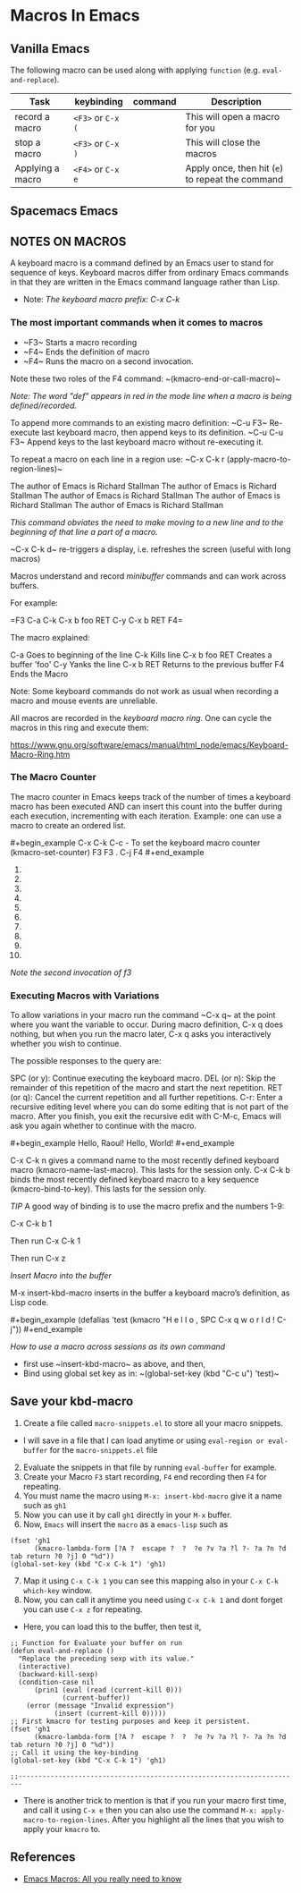 # Macros In Emacs

## Vanilla Emacs

The following macro can be used along with applying `function` (e.g. `eval-and-replace`).

| Task             | keybinding        | command | Description                                      |
| ---------------- | ----------------- | ------- | ------------------------------------------------ |
| record a macro   | `<F3>` or `C-x (` |         | This will open a macro for you                   |
| stop a macro     | `<F3>` or `C-x )` |         | This will close the macros                       |
| Applying a macro | `<F4>` or `C-x e` |         | Apply once, then hit (`e`) to repeat the command |

## Spacemacs Emacs

## NOTES ON MACROS

A keyboard macro is a command defined by an Emacs user to stand for sequence of keys. Keyboard macros differ from
ordinary Emacs commands in that they are written in the Emacs command language rather than Lisp.

- Note: _The keyboard macro prefix: C-x C-k_

### The most important commands when it comes to macros

- ~F3~ Starts a macro recording
- ~F4~ Ends the definition of macro
- ~F4~ Runs the macro on a second invocation.

Note these two roles of the F4 command: ~(kmacro-end-or-call-macro)~

_Note: The word "def" appears in red in the mode line when a macro is being defined/recorded._

To append more commands to an existing macro definition:
~C-u F3~ Re-execute last keyboard macro, then append keys to its definition.
~C-u C-u F3~ Append keys to the last keyboard macro without re-executing it.

To repeat a macro on each line in a region use: ~C-x C-k r (apply-macro-to-region-lines)~

The author of Emacs is Richard Stallman
The author of Emacs is Richard Stallman
The author of Emacs is Richard Stallman
The author of Emacs is Richard Stallman
The author of Emacs is Richard Stallman

_This command obviates the need to make moving to a new line and to the beginning of that line a part of a macro._

~C-x C-k d~ re-triggers a display, i.e. refreshes the screen (useful with long macros)

Macros understand and record _minibuffer_ commands and can work across buffers.

For example:

=F3 C-a C-k C-x b foo RET C-y C-x b RET F4=

The macro explained:

C-a Goes to beginning of the line
C-k Kills line
C-x b foo RET Creates a buffer 'foo'
C-y Yanks the line
C-x b RET Returns to the previous buffer
F4 Ends the Macro

Note: Some keyboard commands do not work as usual when recording a macro and mouse events are unreliable.

All macros are recorded in the _keyboard macro ring_. One can cycle the macros in this ring and execute them:

https://www.gnu.org/software/emacs/manual/html_node/emacs/Keyboard-Macro-Ring.htm

### The Macro Counter

The macro counter in Emacs keeps track of the number of times a keyboard macro has been executed AND can insert this
count into the buffer during each execution, incrementing with each iteration.
Example: one can use a macro to create an ordered list.

#+begin_example
C-x C-k C-c - To set the keyboard macro counter (kmacro-set-counter)
F3 F3 . C-j F4
#+end_example

1.
2.
3.
4.
5.
6.
7.
8.
9.
10.

_Note the second invocation of f3_

### Executing Macros with Variations

To allow variations in your macro run the command ~C-x q~ at the point where you want the variable to occur. During
macro definition, C-x q does nothing, but when you run the macro later, C-x q asks you interactively whether you wish to
continue.

The possible responses to the query are:

SPC (or y): Continue executing the keyboard macro.
DEL (or n): Skip the remainder of this repetition of the macro and start the next repetition.
RET (or q): Cancel the current repetition and all further repetitions.
C-r: Enter a recursive editing level where you can do some editing that is not part of the macro. After you finish, you exit the recursive edit with C-M-c, Emacs will ask you again whether to continue with the macro.

#+begin_example
Hello, Raoul!
Hello, World!
#+end_example

C-x C-k n gives a command name to the most recently defined keyboard macro (kmacro-name-last-macro). This lasts for the session only.
C-x C-k b binds the most recently defined keyboard macro to a key sequence (kmacro-bind-to-key). This lasts for the session only.

_TIP_ A good way of binding is to use the macro prefix and the numbers 1-9:

C-x C-k b 1

Then run C-x C-k 1

Then run C-x z

_Insert Macro into the buffer_

M-x insert-kbd-macro inserts in the buffer a keyboard macro’s definition, as Lisp code.

#+begin_example
(defalias 'test
(kmacro "H e l l o , SPC C-x q w o r l d ! C-j"))
#+end_example

_How to use a macro across sessions as its own command_

- first use ~insert-kbd-macro~ as above, and then,
- Bind using global set key as in: ~(global-set-key (kbd "C-c u") 'test)~

## Save your kbd-macro

1. Create a file called `macro-snippets.el` to store all your macro snippets.

- I will save in a file that I can load anytime or using `eval-region or eval-buffer` for the `macro-snippets.el` file

2. Evaluate the snippets in that file by running `eval-buffer` for example.
3. Create your Macro `F3` start recording, `F4` end recording then `F4` for repeating.
4. You must name the macro using `M-x: insert-kbd-macro` give it a name such as `gh1`
5. Now you can use it by call `gh1` directly in your `M-x` buffer.
6. Now, `Emacs` will insert the `macro` as a `emacs-lisp` such as

```elisp
(fset 'gh1
      (kmacro-lambda-form [?A ?  escape ?  ?  ?e ?v ?a ?l ?- ?a ?n ?d tab return ?0 ?j] 0 "%d"))
(global-set-key (kbd "C-x C-k 1") 'gh1)
```

7. Map it using `C-x C-k 1` you can see this mapping also in your `C-x C-k` `which-key` window.
8. Now, you can call it anytime you need using `C-x C-k 1` and dont forget you can use `C-x z` for repeating.

- Here, you can load this to the buffer, then test it,

```elisp
;; Function for Evaluate your buffer on run
(defun eval-and-replace ()
  "Replace the preceding sexp with its value."
  (interactive)
  (backward-kill-sexp)
  (condition-case nil
      (prin1 (eval (read (current-kill 0)))
             (current-buffer))
    (error (message "Invalid expression")
           (insert (current-kill 0)))))
;; First kmacro for testing purposes and keep it persistent.
(fset 'gh1
      (kmacro-lambda-form [?A ?  escape ?  ?  ?e ?v ?a ?l ?- ?a ?n ?d tab return ?0 ?j] 0 "%d"))
;; Call it using the key-binding
(global-set-key (kbd "C-x C-k 1") 'gh1)

;;-----------------------------------------------------------------------
```

- There is another trick to mention is that if you run your macro first time, and call it using `C-x e` then you can
  also use the command `M-x: apply-macro-to-region-lines`. After you highlight all the lines that you wish to apply your
  `kmacro` to.

## References

- [Emacs Macros: All you really need to know](https://www.youtube.com/watch?v=_WLauBkO5rI)

